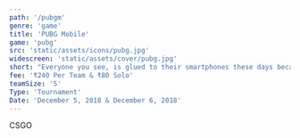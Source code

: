 ```yaml
---
path: '/pubgm'
genre: 'game'
title: 'PUBG Mobile'
game: 'pubg'
src: 'static/assets/icons/pubg.jpg'
widescreen: 'static/assets/cover/pubg.jpg'
short: "Everyone you see, is glued to their smartphones these days because of one and only one reason- PUBG! Everyone you ask has heard or played this game- PUBG! So why not play to win in reality?! Come participate in an actual battle and fight your opponents to prove that you're the best!"
fee: '₹240 Per Team & ₹80 Solo'
teamSize: '5'
Type: 'Tournament'
Date: 'December 5, 2018 & December 6, 2018' 
---
```


CSGO